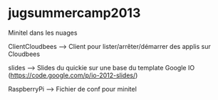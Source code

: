 jugsummercamp2013
=================

Minitel dans les nuages

ClientCloudbees   --> Client pour lister/arrêter/démarrer des applis sur Cloudbees

slides --> Slides du quickie sur une base du template Google IO (https://code.google.com/p/io-2012-slides/)

RaspberryPi --> Fichier de conf pour minitel
